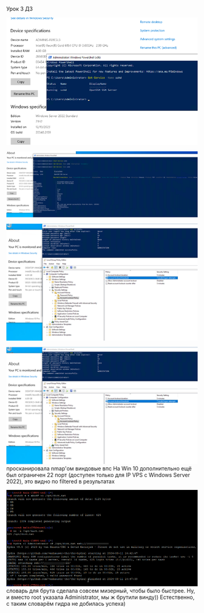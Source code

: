 Урок 3
ДЗ

![На Windows Server 2022 ssh-сервер включён](winserver_sshserv_enable.png)

![На Windows 10 pro включён ssh-сервер](win10_sshserv_enable.png)

![Правила блокировки учёток изменены на Windows 10 Pro](win10_ALP.png)

![nmap scan](win10_ALP.png)
просканировала nmap'ом виндовые впс
На Win 10 дополнительно ещё был ограничен 22 порт (доступен только для IP VPS с Windows Server 2022), это видно по filtered в результатах

![Брутфорс ради брутфорса](crunch_hydra.png)
словарь для брута сделала совсем мизерный, чтобы было быстрее. Ну, и вместо root указала Administrator, мы ж брутили винду))
Естественно, с таким словарём гидра не добилась успеха)
